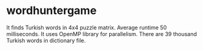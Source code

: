 # wordhuntergame

It finds Turkish words in 4x4 puzzle matrix. Average runtime 50 milliseconds.
It uses OpenMP library for parallelism. There are 39 thousand Turkish words in dictionary file.
